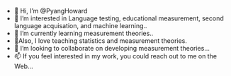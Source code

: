 - 👋 Hi, I’m @PyangHoward
- 👀 I’m interested in Language testing, educational measurement, second language acquisation, and machine learning..
- 🌱 I’m currently learning measurement theories..
- 🌱Also, I love teaching statistics and measurement theories.
- 💞️ I’m looking to collaborate on developing measurement theories...
- 📫 If you feel interested in my work, you could reach out to me on the Web...

<!---
PyangHoward/PyangHoward is a ✨ special ✨ repository because its `README.md` (this file) appears on your GitHub profile.
You can click the Preview link to take a look at your changes.
--->
